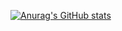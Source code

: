 [![Anurag's GitHub stats](https://github-readme-stats.vercel.app/api?DarkEyeBr=anuraghazra)](https://github.com/anuraghazra/github-readme-stats)
